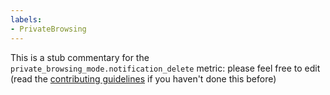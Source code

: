```yaml
---
labels:
- PrivateBrowsing
---
```

This is a stub commentary for the `private_browsing_mode.notification_delete` metric: please feel free to edit (read the
[contributing guidelines](https://github.com/mozilla/glean-annotations/blob/main/CONTRIBUTING.md)
if you haven't done this before)
